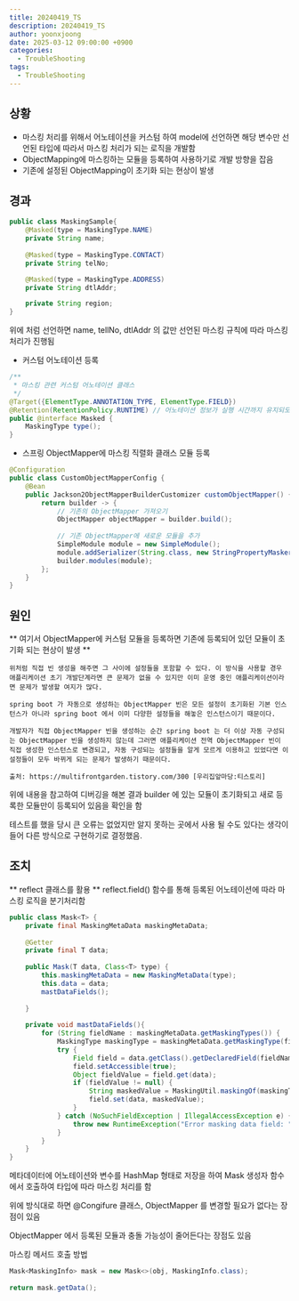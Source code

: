 ```yaml
---
title: 20240419_TS
description: 20240419_TS
author: yoonxjoong
date: 2025-03-12 09:00:00 +0900
categories:
  - TroubleShooting
tags:
  - TroubleShooting
---
```

## 상황
- 마스킹 처리를 위해서 어노테이션을 커스텀 하여 model에 선언하면 해당 변수만 선언된 타입에 따라서 마스킹 처리가 되는 로직을 개발함
- ObjectMapping에 마스킹하는 모듈을 등록하여 사용하기로 개발 방향을 잡음
- 기존에 설정된 ObjectMapping이 초기화 되는 현상이 발생

## 경과
```java
public class MaskingSample{
	@Masked(type = MaskingType.NAME)
	private String name;
	
	@Masked(type = MaskingType.CONTACT)
	private String telNo;

	@Masked(type = MaskingType.ADDRESS)
	private String dtlAddr;

	private String region;
}
```

위에 처럼 선언하면 name, tellNo, dtlAddr 의 값만 선언된 마스킹 규칙에 따라 마스킹 처리가 진행됨


- 커스텀 어노테이션 등록
```java
/**  
 * 마스킹 관련 커스텀 어노테이션 클래스  
 */  
@Target({ElementType.ANNOTATION_TYPE, ElementType.FIELD})  
@Retention(RetentionPolicy.RUNTIME) // 어노테이션 정보가 실행 시간까지 유지되도록 지정  
public @interface Masked {  
    MaskingType type();  
}
```

- 스프링 ObjectMapper에 마스킹 직렬화 클래스 모듈 등록
```java
@Configuration   
public class CustomObjectMapperConfig {  
    @Bean  
	public Jackson2ObjectMapperBuilderCustomizer customObjectMapper() {  
	    return builder -> {  
		    // 기존의 ObjectMapper 가져오기  
	        ObjectMapper objectMapper = builder.build(); 
	  
	        // 기존 ObjectMapper에 새로운 모듈을 추가  
	        SimpleModule module = new SimpleModule();  
	        module.addSerializer(String.class, new StringPropertyMasker());  
	        builder.modules(module);  
	    };  
	}
}
```

## 원인 
** 여기서 ObjectMapper에 커스텀 모듈을 등록하면 기존에 등록되어 있던 모듈이 초기화 되는 현상이 발생  **

```plain
위처럼 직접 빈 생성을 해주면 그 사이에 설정들을 포함할 수 있다. 이 방식을 사용할 경우 애플리케이션 초기 개발단계라면 큰 문제가 없을 수 있지만 이미 운영 중인 애플리케이션이라면 문제가 발생할 여지가 많다. 

spring boot 가 자동으로 생성하는 ObjectMapper 빈은 모든 설정이 초기화된 기본 인스턴스가 아니라 spring boot 에서 이미 다양한 설정들을 해놓은 인스턴스이기 때문이다. 

개발자가 직접 ObjectMapper 빈을 생성하는 순간 spring boot 는 더 이상 자동 구성되는 ObjectMapper 빈을 생성하지 않는데 그러면 애플리케이션 전역 ObjectMapper 빈이 직접 생성한 인스턴스로 변경되고, 자동 구성되는 설정들을 알게 모르게 이용하고 있었다면 이 설정들이 모두 바뀌게 되는 문제가 발생하기 때문이다. 

출처: https://multifrontgarden.tistory.com/300 [우리집앞마당:티스토리]
```

위에 내용을 참고하여 디버깅을 해본 결과 builder 에 있는 모듈이 초기화되고 새로 등록한 모듈만이 등록되어 있음을 확인을 함

테스트를 했을 당시 큰 오류는 없었지만 알지 못하는 곳에서 사용 될 수도 있다는 생각이 들어 다른 방식으로 구현하기로 결정했음.

## 조치
** reflect 클래스를 활용 ** 
reflect.field() 함수를 통해 등록된 어노테이션에 따라 마스킹 로직을 분기처리함

```java
public class Mask<T> {  
    private final MaskingMetaData maskingMetaData;  
  
    @Getter  
    private final T data;  
  
    public Mask(T data, Class<T> type) {  
        this.maskingMetaData = new MaskingMetaData(type);  
        this.data = data;  
        mastDataFields();  
  
    }  
  
    private void mastDataFields(){  
        for (String fieldName : maskingMetaData.getMaskingTypes()) {  
            MaskingType maskingType = maskingMetaData.getMaskingType(fieldName);  
            try {  
                Field field = data.getClass().getDeclaredField(fieldName);  
                field.setAccessible(true);  
                Object fieldValue = field.get(data);  
                if (fieldValue != null) {  
                    String maskedValue = MaskingUtil.maskingOf(maskingType, fieldValue.toString());  
                    field.set(data, maskedValue);  
                }  
            } catch (NoSuchFieldException | IllegalAccessException e) {  
                throw new RuntimeException("Error masking data field: " + e.getMessage());  
            }  
        }  
    }  
}


```

메타데이터에 어노테이션와 변수를 HashMap 형태로 저장을 하여 Mask 생성자 함수에서 호출하여 타입에 따라 마스킹 처리를 함

위에 방식대로 하면 @Congifure 클래스, ObjectMapper 를  변경할 필요가 없다는 장점이 있음

ObjectMapper 에서 등록된 모듈과 충돌 가능성이 줄어든다는 장점도 있음


마스킹 메서드 호출 방법
```java
Mask<MaskingInfo> mask = new Mask<>(obj, MaskingInfo.class);  
  
return mask.getData();
```